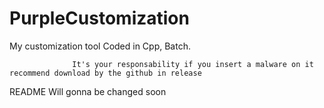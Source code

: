 # PurpleCustomization
My customization tool
                  Coded in Cpp, Batch.
                  
                  It's your responsability if you insert a malware on it recommend download by the github in release
                  
               
README Will gonna be changed soon
